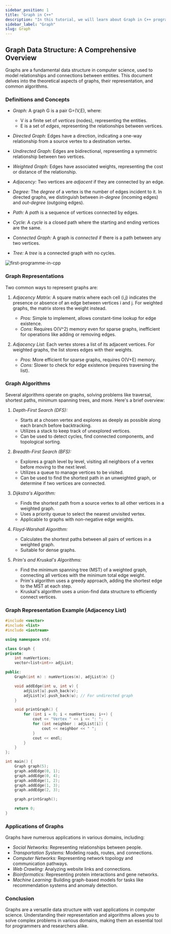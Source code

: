 ```yaml
---
sidebar_position: 1
title: "Graph in C++"
description: "In this tutorial, we will learn about Graph in C++ programming with the help of examples."
sidebar_label: "Graph"
slug: Graph
---
```


## Graph Data Structure: A Comprehensive Overview

Graphs are a fundamental data structure in computer science, used to model relationships and connections between entities. This document delves into the theoretical aspects of graphs, their representation, and common algorithms.

### Definitions and Concepts

* *Graph:* A graph G is a pair G=(V,E), where:
    * V is a finite set of *vertices* (nodes), representing the entities.
    * E is a set of *edges*, representing the relationships between vertices.

* *Directed Graph:* Edges have a direction, indicating a one-way relationship from a source vertex to a destination vertex.

* *Undirected Graph:* Edges are bidirectional, representing a symmetric relationship between two vertices.

* *Weighted Graph:* Edges have associated weights, representing the cost or distance of the relationship.

* *Adjacency:* Two vertices are *adjacent* if they are connected by an edge.

* *Degree:* The *degree* of a vertex is the number of edges incident to it. In directed graphs, we distinguish between *in-degree* (incoming edges) and *out-degree* (outgoing edges).

* *Path:* A *path* is a sequence of vertices connected by edges.

* *Cycle:* A *cycle* is a closed path where the starting and ending vertices are the same.

* *Connected Graph:* A graph is *connected* if there is a path between any two vertices.

* *Tree:* A *tree* is a connected graph with no cycles.

![first-programme-in-cpp](../../static/img/day-02/first-program.png) 

### Graph Representations

Two common ways to represent graphs are:

1. *Adjacency Matrix:* A square matrix where each cell (i,j) indicates the presence or absence of an edge between vertices i and j. For weighted graphs, the matrix stores the weight instead.

    * *Pros:* Simple to implement, allows constant-time lookup for edge existence.
    * *Cons:* Requires O(V^2) memory even for sparse graphs, inefficient for operations like adding or removing edges.

2. *Adjacency List:* Each vertex stores a list of its adjacent vertices. For weighted graphs, the list stores edges with their weights.

    * *Pros:* More efficient for sparse graphs, requires O(V+E) memory.
    * *Cons:* Slower to check for edge existence (requires traversing the list).

### Graph Algorithms

Several algorithms operate on graphs, solving problems like traversal, shortest paths, minimum spanning trees, and more. Here's a brief overview:

1. *Depth-First Search (DFS):*

   - Starts at a chosen vertex and explores as deeply as possible along each branch before backtracking.
   - Utilizes a stack to keep track of unexplored vertices.
   - Can be used to detect cycles, find connected components, and topological sorting.

2. *Breadth-First Search (BFS):*

   - Explores a graph level by level, visiting all neighbors of a vertex before moving to the next level.
   - Utilizes a queue to manage vertices to be visited.
   - Can be used to find the shortest path in an unweighted graph, or determine if two vertices are connected.

3. *Dijkstra's Algorithm:*

   - Finds the shortest path from a source vertex to all other vertices in a weighted graph.
   - Uses a priority queue to select the nearest unvisited vertex.
   - Applicable to graphs with non-negative edge weights.

4. *Floyd-Warshall Algorithm:*

   - Calculates the shortest paths between all pairs of vertices in a weighted graph.
   - Suitable for dense graphs.

5. *Prim's and Kruskal's Algorithms:*

   - Find the minimum spanning tree (MST) of a weighted graph, connecting all vertices with the minimum total edge weight.
   - Prim's algorithm uses a greedy approach, adding the shortest edge to the MST at each step.
   - Kruskal's algorithm uses a union-find data structure to efficiently connect vertices.

### Graph Representation Example (Adjacency List)

```cpp
#include <vector>
#include <list>
#include <iostream>

using namespace std;

class Graph {
private:
    int numVertices;
    vector<list<int>> adjList;

public:
    Graph(int n) : numVertices(n), adjList(n) {}

    void addEdge(int u, int v) {
        adjList[u].push_back(v);
        adjList[v].push_back(u); // For undirected graph
    }

    void printGraph() {
        for (int i = 0; i < numVertices; i++) {
            cout << "Vertex " << i << ": ";
            for (int neighbor : adjList[i]) {
                cout << neighbor << " ";
            }
            cout << endl;
        }
    }
};

int main() {
    Graph graph(5);
    graph.addEdge(0, 1);
    graph.addEdge(0, 4);
    graph.addEdge(1, 2);
    graph.addEdge(1, 3);
    graph.addEdge(2, 3);

    graph.printGraph();

    return 0;
}
```


### Applications of Graphs

Graphs have numerous applications in various domains, including:

* *Social Networks:* Representing relationships between people.
* *Transportation Systems:* Modeling roads, routes, and connections.
* *Computer Networks:* Representing network topology and communication pathways.
* *Web Crawling:* Analyzing website links and connections.
* *Bioinformatics:* Representing protein interactions and gene networks.
* *Machine Learning:* Building graph-based models for tasks like recommendation systems and anomaly detection.

### Conclusion

Graphs are a versatile data structure with vast applications in computer science. Understanding their representation and algorithms allows you to solve complex problems in various domains, making them an essential tool for programmers and researchers alike.